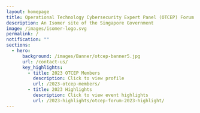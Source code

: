 ```yaml
---
layout: homepage
title: Operational Technology Cybersecurity Expert Panel (OTCEP) Forum 2023
description: An Isomer site of the Singapore Government
image: /images/isomer-logo.svg
permalink: /
notification: ""
sections:
  - hero:
      background: /images/Banner/otcep-banner5.jpg
      url: /contact-us/
      key_highlights:
        - title: 2023 OTCEP Members
          description: Click to view profile
          url: /2023-otcep-members/
        - title: 2023 Highlights
          description: Click to view event highlights
          url: /2023-highlights/otcep-forum-2023-highlight/
---
```

